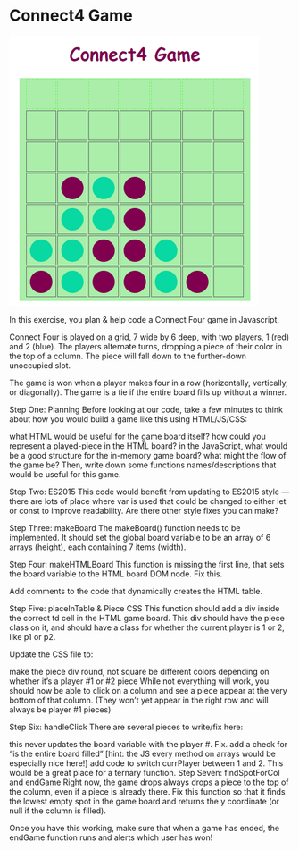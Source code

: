# Connect4 Game

![Picture of Completed Game](https://raw.githubusercontent.com/tmt16/connect4/master/Preview/Preview1.png)

In this exercise, you plan & help code a Connect Four game in Javascript.

Connect Four is played on a grid, 7 wide by 6 deep, with two players, 1 (red) and 2 (blue). The players alternate turns, dropping a piece of their color in the top of a column. The piece will fall down to the further-down unoccupied slot.

The game is won when a player makes four in a row (horizontally, vertically, or diagonally). The game is a tie if the entire board fills up without a winner.

Step One: Planning
Before looking at our code, take a few minutes to think about how you would build a game like this using HTML/JS/CSS:

what HTML would be useful for the game board itself?
how could you represent a played-piece in the HTML board?
in the JavaScript, what would be a good structure for the in-memory game board?
what might the flow of the game be?
Then, write down some functions names/descriptions that would be useful for this game.

Step Two: ES2015
This code would benefit from updating to ES2015 style — there are lots of place where var is used that could be changed to either let or const to improve readability. Are there other style fixes you can make?

Step Three: makeBoard
The makeBoard() function needs to be implemented. It should set the global board variable to be an array of 6 arrays (height), each containing 7 items (width).

Step Four: makeHTMLBoard
This function is missing the first line, that sets the board variable to the HTML board DOM node. Fix this.

Add comments to the code that dynamically creates the HTML table.

Step Five: placeInTable & Piece CSS
This function should add a div inside the correct td cell in the HTML game board. This div should have the piece class on it, and should have a class for whether the current player is 1 or 2, like p1 or p2.

Update the CSS file to:

make the piece div round, not square
be different colors depending on whether it’s a player #1 or #2 piece
While not everything will work, you should now be able to click on a column and see a piece appear at the very bottom of that column. (They won’t yet appear in the right row and will always be player #1 pieces)

Step Six: handleClick
There are several pieces to write/fix here:

this never updates the board variable with the player #. Fix.
add a check for “is the entire board filled” [hint: the JS every method on arrays would be especially nice here!]
add code to switch currPlayer between 1 and 2. This would be a great place for a ternary function.
Step Seven: findSpotForCol and endGame
Right now, the game drops always drops a piece to the top of the column, even if a piece is already there. Fix this function so that it finds the lowest empty spot in the game board and returns the y coordinate (or null if the column is filled).

Once you have this working, make sure that when a game has ended, the endGame function runs and alerts which user has won!
